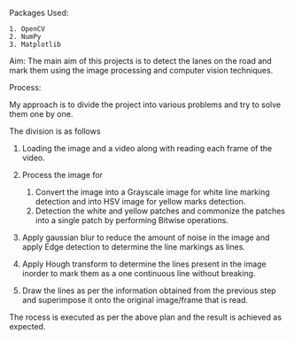 Packages Used:

	1. OpenCV
	2. NumPy
	3. Matplotlib


Aim: The main aim of this projects is to detect the lanes on the road and mark them using the image processing and computer vision techniques.

Process:

My approach is to divide the project into various problems and try to solve them one by one.

The division is as follows

1. Loading the image and a video along with reading each frame of the video.

2. Process the image for

   1. Convert the image into a Grayscale image for white line marking detection and into HSV image for yellow marks detection.
   2. Detection the white and yellow patches and commonize the patches into a single patch by performing Bitwise operations.

3. Apply gaussian blur to reduce the amount of noise in the image and apply Edge detection to determine the line markings as lines.

4. Apply Hough transform to determine the lines present in the image inorder to mark them as a one continuous line without breaking.

5. Draw the lines as per the information obtained from the previous step and superimpose it onto the original image/frame that is read.

The rocess is executed as per the above plan and the result is achieved as expected.
